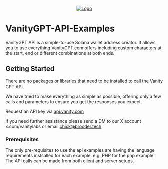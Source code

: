 <!-- PROJECT LOGO -->
<br />
<div align="center">
  <a href="https://github.com/Brooder-Tech/VanityGPT-API-Examples">
    <img src="https://cdn.brooder.tech/vgpt/github.png" alt="Logo" \>
  </a>
</div>

# VanityGPT-API-Examples
VanityGPT API is a simple-to-use Solana wallet address creator. It allows you to use everything VanityGPT.com offers including custom characters at the start, end or different combinations at both ends.

<!-- GETTING STARTED -->
## Getting Started

There are no packages or libraries that need to be installed to call the Vanity GPT API. 

We have tried to make everything as simple as possible, offering only a few calls and parameters to ensure you get the responses you expect.

Request an API key via <a href="https://api.vanitygpt.com" target="_blank" >api.vanity.com</a>

If you need further assistance please send a DM to our X account x.com/vanitylabs or email chick@brooder.tech

### Prerequisites

The only pre-requisites to use the api examples are having the language requirements instsalled for each example. e.g. PHP for the php example.
The API calls can be made from both client and server setups.
